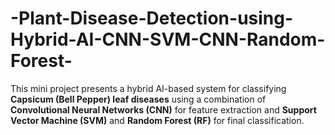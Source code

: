 # -Plant-Disease-Detection-using-Hybrid-AI-CNN-SVM-CNN-Random-Forest-
This mini project presents a hybrid AI-based system for classifying **Capsicum (Bell Pepper) leaf diseases** using a combination of **Convolutional Neural Networks (CNN)** for feature extraction and **Support Vector Machine (SVM)** and **Random Forest (RF)** for final classification.
